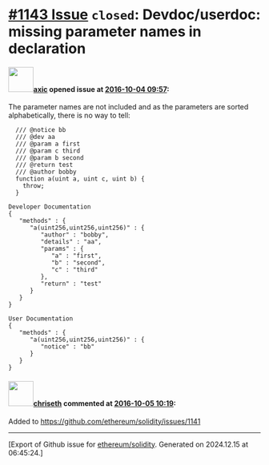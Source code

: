# [\#1143 Issue](https://github.com/ethereum/solidity/issues/1143) `closed`: Devdoc/userdoc: missing parameter names in declaration

#### <img src="https://avatars.githubusercontent.com/u/20340?v=4" width="50">[axic](https://github.com/axic) opened issue at [2016-10-04 09:57](https://github.com/ethereum/solidity/issues/1143):

The parameter names are not included and as the parameters are sorted alphabetically, there is no way to tell:

```
  /// @notice bb
  /// @dev aa
  /// @param a first
  /// @param c third
  /// @param b second
  /// @return test
  /// @author bobby
  function a(uint a, uint c, uint b) {
    throw;
  }
```

```
Developer Documentation
{
   "methods" : {
      "a(uint256,uint256,uint256)" : {
         "author" : "bobby",
         "details" : "aa",
         "params" : {
            "a" : "first",
            "b" : "second",
            "c" : "third"
         },
         "return" : "test"
      }
   }
}
```

```
User Documentation
{
   "methods" : {
      "a(uint256,uint256,uint256)" : {
         "notice" : "bb"
      }
   }
}
```


#### <img src="https://avatars.githubusercontent.com/u/9073706?v=4" width="50">[chriseth](https://github.com/chriseth) commented at [2016-10-05 10:19](https://github.com/ethereum/solidity/issues/1143#issuecomment-251636903):

Added to https://github.com/ethereum/solidity/issues/1141


-------------------------------------------------------------------------------



[Export of Github issue for [ethereum/solidity](https://github.com/ethereum/solidity). Generated on 2024.12.15 at 06:45:24.]
